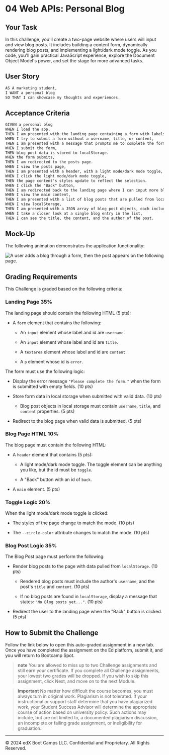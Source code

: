 # 04 Web APIs: Personal Blog

## Your Task

In this challenge, you'll create a two-page website where users will input and view blog posts. It includes building a content form, dynamically rendering blog posts, and implementing a light/dark mode toggle. As you code, you'll gain practical JavaScript experience, explore the Document Object Model's power, and set the stage for more advanced tasks.

## User Story

```md
AS A marketing student,
I WANT a personal blog
SO THAT I can showcase my thoughts and experiences.
```

## Acceptance Criteria

```md
GIVEN a personal blog
WHEN I load the app,
THEN I am presented with the landing page containing a form with labels and inputs for username, blog title, and blog content.
WHEN I try to submit a form without a username, title, or content,
THEN I am presented with a message that prompts me to complete the form.
WHEN I submit the form,
THEN blog post data is stored to localStorage.
WHEN the form submits,
THEN I am redirected to the posts page.
WHEN I view the posts page,
THEN I am presented with a header, with a light mode/dark mode toggle, and a "Back" button.
WHEN I click the light mode/dark mode toggle,
THEN the page content's styles update to reflect the selection.
WHEN I click the "Back" button,
THEN I am redirected back to the landing page where I can input more blog entries.
WHEN I view the main content,
THEN I am presented with a list of blog posts that are pulled from localStorage.
WHEN I view localStorage,
THEN I am presented with a JSON array of blog post objects, each including the post author's username, title of the post, and post's content.
WHEN I take a closer look at a single blog entry in the list,
THEN I can see the title, the content, and the author of the post.
```

## Mock-Up

The following animation demonstrates the application functionality:

![A user adds a blog through a form, then the post appears on the following page.](./Assets/100-web-apis-challenge-demo.gif)

## Grading Requirements

This Challenge is graded based on the following criteria:

### Landing Page 35%

The landing page should contain the following HTML (5 pts):

- A `form` element that contains the following:

  - An `input` element whose label and id are `username`.

  - An `input` element whose label and id are `title`.

  - A `textarea` element whose label and id are `content`.

  - A `p` element whose id is `error`.

The form must use the following logic:

- Display the error message `"Please complete the form."` when the form is submitted with empty fields. (10 pts)

- Store form data in local storage when submitted with valid data. (10 pts)

  - Blog post objects in local storage must contain `username`, `title`, and `content` properties. (5 pts)

- Redirect to the blog page when valid data is submitted. (5 pts)

### Blog Page HTML 10%

The blog page must contain the following HTML:

- A `header` element that contains (5 pts):

  - A light mode/dark mode toggle. The toggle element can be anything you like, but the id must be `toggle`.

  - A "Back" button with an id of `back`.

- A `main` element. (5 pts)

### Toggle Logic 20%

When the light mode/dark mode toggle is clicked:

- The styles of the page change to match the mode. (10 pts)

- The `--circle-color` attribute changes to match the mode. (10 pts)

### Blog Post Logic 35%

The Blog Post page must perform the following:

- Render blog posts to the page with data pulled from `localStorage`. (10 pts)

  - Rendered blog posts must include the author's `username`, and the post's `title` and `content`. (10 pts)

  - If no blog posts are found in `localStorage`, display a message that states: `"No Blog posts yet..."`. (10 pts)

- Redirect the user to the landing page when the "Back" button is clicked. (5 pts)

## How to Submit the Challenge

Follow the link below to open this auto-graded assignment in a new tab. Once you have completed the assignment on the Ed platform, submit it, and you will return to Bootcamp Spot.

> **note** You are allowed to miss up to two Challenge assignments and still earn your certificate. If you complete all Challenge assignments, your lowest two grades will be dropped. If you wish to skip this assignment, click Next, and move on to the next Module.

> **important** No matter how difficult the course becomes, you must always turn in original work. Plagiarism is not tolerated. If your instructional or support staff determine that you have plagiarized work, your Student Success Advisor will determine the appropriate course of action based on university policy. Such actions may include, but are not limited to, a documented plagiarism discussion, an incomplete or failing grade assignment, or ineligibility for graduation.

---

© 2024 edX Boot Camps LLC. Confidential and Proprietary. All Rights Reserved.
